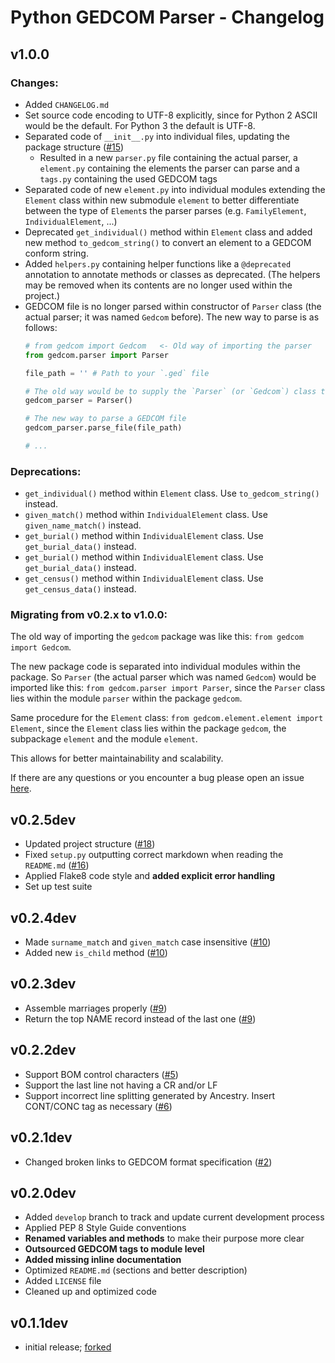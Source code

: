 # Python GEDCOM Parser - Changelog

## v1.0.0

### Changes:

- Added `CHANGELOG.md`
- Set source code encoding to UTF-8 explicitly, since for Python 2 ASCII would be the default. For Python 3 the default is UTF-8.
- Separated code of `__init__.py` into individual files, updating the package structure ([#15](https://github.com/nickreynke/python-gedcom/issues/15))
    - Resulted in a new `parser.py` file containing the actual parser, a `element.py` containing the elements the parser can parse and a `tags.py` containing the used GEDCOM tags
- Separated code of new `element.py` into individual modules extending the `Element` class within new submodule `element` to better
  differentiate between the type of `Element`s the parser parses (e.g. `FamilyElement`, `IndividualElement`, ...)
- Deprecated `get_individual()` method within `Element` class and added new method `to_gedcom_string()` to convert an
  element to a GEDCOM conform string.
- Added `helpers.py` containing helper functions like a `@deprecated` annotation to annotate methods or classes as
  deprecated. (The helpers may be removed when its contents are no longer used within the project.)
- GEDCOM file is no longer parsed within constructor of `Parser` class (the actual parser; it was named `Gedcom` before).
  The new way to parse is as follows:
  ```python
  # from gedcom import Gedcom   <- Old way of importing the parser
  from gedcom.parser import Parser

  file_path = '' # Path to your `.ged` file

  # The old way would be to supply the `Parser` (or `Gedcom`) class the `file_path` as its first parameter on initialization
  gedcom_parser = Parser()

  # The new way to parse a GEDCOM file
  gedcom_parser.parse_file(file_path)

  # ...
  ```

### Deprecations:

- `get_individual()` method within `Element` class. Use `to_gedcom_string()` instead.
- `given_match()` method within `IndividualElement` class. Use `given_name_match()` instead.
- `get_burial()` method within `IndividualElement` class. Use `get_burial_data()` instead.
- `get_burial()` method within `IndividualElement` class. Use `get_burial_data()` instead.
- `get_census()` method within `IndividualElement` class. Use `get_census_data()` instead.

### Migrating from v0.2.x to v1.0.0:

The old way of importing the `gedcom` package was like this: `from gedcom import Gedcom`.

The new package code is separated into individual modules within the package. So `Parser` (the actual parser which was named `Gedcom`) would be imported like this:
`from gedcom.parser import Parser`, since the `Parser` class lies within the module `parser` within the package `gedcom`.

Same procedure for the `Element` class: `from gedcom.element.element import Element`, since the `Element` class lies
within the package `gedcom`, the subpackage `element` and the module `element`.

This allows for better maintainability and scalability.

If there are any questions or you encounter a bug please open an issue [here](https://github.com/nickreynke/python-gedcom/issues).

## v0.2.5dev

- Updated project structure ([#18](https://github.com/nickreynke/python-gedcom/issues/18))
- Fixed `setup.py` outputting correct markdown when reading the `README.md` ([#16](https://github.com/nickreynke/python-gedcom/issues/16))
- Applied Flake8 code style and **added explicit error handling**
- Set up test suite

## v0.2.4dev

- Made `surname_match` and `given_match` case insensitive ([#10](https://github.com/nickreynke/python-gedcom/issues/10))
- Added new `is_child` method ([#10](https://github.com/nickreynke/python-gedcom/issues/10))

## v0.2.3dev

- Assemble marriages properly ([#9](https://github.com/nickreynke/python-gedcom/issues/9))
- Return the top NAME record instead of the last one ([#9](https://github.com/nickreynke/python-gedcom/issues/9))

## v0.2.2dev

- Support BOM control characters ([#5](https://github.com/nickreynke/python-gedcom/issues/5))
- Support the last line not having a CR and/or LF
- Support incorrect line splitting generated by Ancestry.  Insert CONT/CONC tag as necessary ([#6](https://github.com/nickreynke/python-gedcom/issues/6))

## v0.2.1dev

- Changed broken links to GEDCOM format specification ([#2](https://github.com/nickreynke/python-gedcom/issues/2))

## v0.2.0dev

- Added `develop` branch to track and update current development process
- Applied PEP 8 Style Guide conventions
- **Renamed variables and methods** to make their purpose more clear
- **Outsourced GEDCOM tags to module level**
- **Added missing inline documentation**
- Optimized `README.md` (sections and better description)
- Added `LICENSE` file
- Cleaned up and optimized code

## v0.1.1dev

- initial release; [forked](https://github.com/madprime/python-gedcom)
